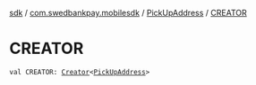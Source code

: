 [sdk](../../index.md) / [com.swedbankpay.mobilesdk](../index.md) / [PickUpAddress](index.md) / [CREATOR](./-c-r-e-a-t-o-r.md)

# CREATOR

`val CREATOR: `[`Creator`](https://developer.android.com/reference/android/os/Parcelable/Creator.html)`<`[`PickUpAddress`](index.md)`>`
